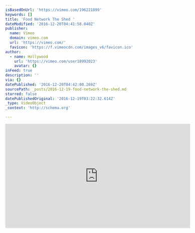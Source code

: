 ```yaml
---
isBasedOnUrl: 'https://vimeo.com/196221899'
keywords: []
title: 'Food Network The Shed '
dateModified: '2016-12-20T04:41:58.040Z'
publisher:
  name: Vimeo
  domain: vimeo.com
  url: 'https://vimeo.com/'
  favicon: 'https://f.vimeocdn.com/images_v6/favicon.ico'
author:
  - name: Hollywood
    url: 'https://vimeo.com/user18992023'
    avatar: {}
inFeed: true
description: ''
via: {}
datePublished: '2016-12-20T04:42:00.269Z'
sourcePath: _posts/2016-12-19-food-network-the-shed.md
starred: false
datePublishedOriginal: '2016-12-19T03:22:32.614Z'
_type: VideoObject
_context: 'http://schema.org'

---
```

<iframe src="https://cdn.embedly.com/widgets/media.html?src=https%3A%2F%2Fplayer.vimeo.com%2Fvideo%2F196221899&amp;url=https%3A%2F%2Fvimeo.com%2F196221899&amp;image=https%3A%2F%2Fi.vimeocdn.com%2Fvideo%2F608633333_295x166.jpg&amp;key=b7d04c9b404c499eba89ee7072e1c4f7&amp;type=text%2Fhtml&amp;schema=vimeo" width="590" height="332" scrolling="no" frameborder="0" allowfullscreen="" style=""></iframe>
